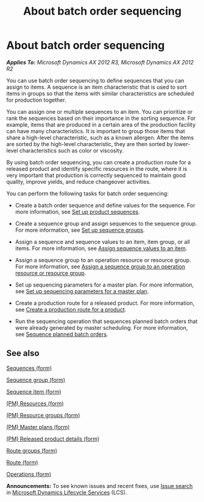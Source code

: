 ﻿---
title: About batch order sequencing
TOCTitle: About batch order sequencing
ms:assetid: df786d57-feb8-4fbb-8830-ff72f9b08fb8
ms:mtpsurl: https://technet.microsoft.com/en-us/library/JJ838751(v=AX.60)
ms:contentKeyID: 50120634
ms.date: 04/18/2014
mtps_version: v=AX.60
f1_keywords:
- sequence
- orders
- batch order
- process industries
- sequencing
---

# About batch order sequencing 


_**Applies To:** Microsoft Dynamics AX 2012 R3, Microsoft Dynamics AX 2012 R2_

You can use batch order sequencing to define sequences that you can assign to items. A sequence is an item characteristic that is used to sort items in groups so that the items with similar characteristics are scheduled for production together.

You can assign one or multiple sequences to an item. You can prioritize or rank the sequences based on their importance in the sorting sequence. For example, items that are produced in a certain area of the production facility can have many characteristics. It is important to group those items that share a high-level characteristic, such as a known allergen. After the items are sorted by the high-level characteristic, they are then sorted by lower-level characteristics such as color or viscosity.

By using batch order sequencing, you can create a production route for a released product and identify specific resources in the route, where it is very important that production is correctly sequenced to maintain good quality, improve yields, and reduce changeover activities.

You can perform the following tasks for batch order sequencing:

  - Create a batch order sequence and define values for the sequence. For more information, see [Set up product sequences](set-up-product-sequences.md).

  - Create a sequence group and assign sequences to the sequence group. For more information, see [Set up sequence groups](set-up-sequence-groups.md).

  - Assign a sequence and sequence values to an item, item group, or all items. For more information, see [Assign sequence values to an item](assign-sequence-values-to-an-item.md).

  - Assign a sequence group to an operation resource or resource group. For more information, see [Assign a sequence group to an operation resource or resource group](assign-a-sequence-group-to-an-operation-resource-or-resource-group.md).

  - Set up sequencing parameters for a master plan. For more information, see [Set up sequencing parameters for a master plan](set-up-sequencing-parameters-for-a-master-plan.md).

  - Create a production route for a released product. For more information, see [Create a production route for a product](create-a-production-route-for-a-product.md).

  - Run the sequencing operation that sequences planned batch orders that were already generated by master scheduling. For more information, see [Sequence planned batch orders](sequence-planned-batch-orders.md).

## See also

[Sequences (form)](https://technet.microsoft.com/en-us/library/jj838758\(v=ax.60\))

[Sequence group (form)](https://technet.microsoft.com/en-us/library/jj838755\(v=ax.60\))

[Sequence item (form)](https://technet.microsoft.com/en-us/library/jj838760\(v=ax.60\))

[(PM) Resources (form)](https://technet.microsoft.com/en-us/library/jj838773\(v=ax.60\))

[(PM) Resource groups (form)](https://technet.microsoft.com/en-us/library/jj838756\(v=ax.60\))

[(PM) Master plans (form)](https://technet.microsoft.com/en-us/library/jj838759\(v=ax.60\))

[(PM) Released product details (form)](https://technet.microsoft.com/en-us/library/hh352306\(v=ax.60\))

[Route groups (form)](https://technet.microsoft.com/en-us/library/aa596433\(v=ax.60\))

[Route (form)](https://technet.microsoft.com/en-us/library/aa550121\(v=ax.60\))

[Operations (form)](https://technet.microsoft.com/en-us/library/aa548958\(v=ax.60\))

  
**Announcements:** To see known issues and recent fixes, use [Issue search](http://go.microsoft.com/fwlink/?linkid=389258) in [Microsoft Dynamics Lifecycle Services](http://go.microsoft.com/fwlink/?linkid=306505) (LCS).

